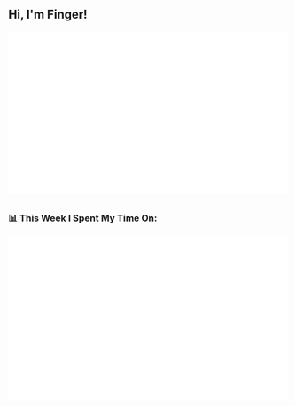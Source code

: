 <h2> Hi, I'm Finger!</h2>

<img align="right" src="https://raw.githubusercontent.com/spianmo/github-stats/master/generated/overview.svg#gh-light-mode-only">

<!-- <img align="right" height="160em" src="https://github-readme-stats-eight-theta.vercel.app/api/top-langs/?username=spianmo&layout=compact&langs_count=8&theme=algolia"/>	 -->
	
```go
package main

type Me struct {
	Name   string
	Job    string
	Code   string
	Skills string
}

func main() {
	me := &Me{
		Name:   "Finger",
		Job:    "Client-side Engineer",
		Code:   "Java and C++ and Others",
		Skills: "Android Security NLP ^o^",
	}
	_ = me
}
```


<h3>📊 This Week I Spent My Time On:</h3>
<img align='right' src="https://raw.githubusercontent.com/spianmo/github-stats/master/generated/languages.svg#gh-light-mode-only">

<!--START_SECTION:waka-->

```txt
C++                    5 hrs 30 mins   ██████▓░░░░░░░░░░░░░░░░░░   26.03 %
CMake                  2 hrs 46 mins   ███▒░░░░░░░░░░░░░░░░░░░░░   13.13 %
Python                 2 hrs 23 mins   ██▓░░░░░░░░░░░░░░░░░░░░░░   11.32 %
Java                   1 hr 59 mins    ██▒░░░░░░░░░░░░░░░░░░░░░░   09.41 %
ObjectiveC             1 hr 47 mins    ██░░░░░░░░░░░░░░░░░░░░░░░   08.49 %
```

<!--END_SECTION:waka-->
